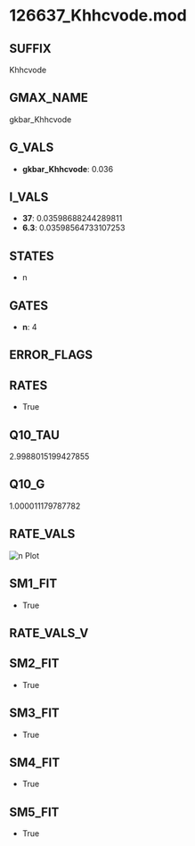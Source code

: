 # 126637_Khhcvode.mod

## SUFFIX

Khhcvode

## GMAX_NAME

gkbar_Khhcvode

## G_VALS

- **gkbar_Khhcvode**: 0.036

## I_VALS

- **37**: 0.03598688244289811
- **6.3**: 0.03598564733107253

## STATES

- n

## GATES

- **n**: 4

## ERROR_FLAGS


## RATES

- True

## Q10_TAU

2.9988015199427855

## Q10_G

1.000011179787782

## RATE_VALS

![n Plot](/Users/pbozelos/Dropbox/icg-Chai-Panos/supermodels/output_markdown_files/K/126637_Khhcvode.mod/images/n.png)

## SM1_FIT

- True

## RATE_VALS_V

## SM2_FIT

- True

## SM3_FIT

- True

## SM4_FIT

- True

## SM5_FIT

- True

